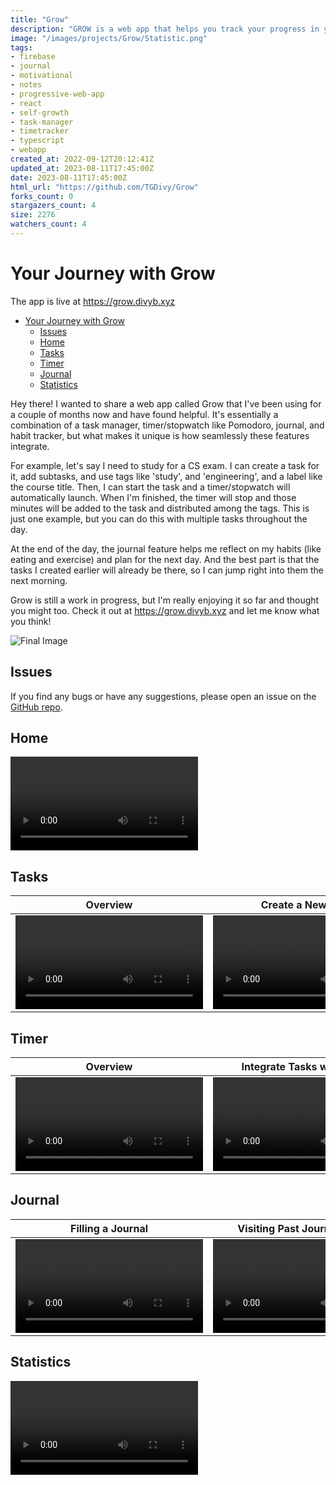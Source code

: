 ```yaml
---
title: "Grow"
description: "GROW is a web app that helps you track your progress in your personal growth journey. Its fundamental principle is to compete with yourself, not with others."
image: "/images/projects/Grow/Statistic.png"
tags: 
- firebase
- journal
- motivational
- notes
- progressive-web-app
- react
- self-growth
- task-manager
- timetracker
- typescript
- webapp
created_at: 2022-09-12T20:12:41Z
updated_at: 2023-08-11T17:45:00Z
date: 2023-08-11T17:45:00Z
html_url: "https://github.com/TGDivy/Grow"
forks_count: 0
stargazers_count: 4
size: 2276
watchers_count: 4
---
```


# Your Journey with Grow

The app is live at <https://grow.divyb.xyz>

- [Your Journey with Grow](#your-journey-with-grow)
  - [Issues](#issues)
  - [Home](#home)
  - [Tasks](#tasks)
  - [Timer](#timer)
  - [Journal](#journal)
  - [Statistics](#statistics)

Hey there! I wanted to share a web app called Grow that I've been using for a couple of months now and have found helpful. It's essentially a combination of a task manager, timer/stopwatch like Pomodoro, journal, and habit tracker, but what makes it unique is how seamlessly these features integrate.

For example, let's say I need to study for a CS exam. I can create a task for it, add subtasks, and use tags like 'study', and 'engineering', and a label like the course title. Then, I can start the task and a timer/stopwatch will automatically launch. When I'm finished, the timer will stop and those minutes will be added to the task and distributed among the tags. This is just one example, but you can do this with multiple tasks throughout the day.

At the end of the day, the journal feature helps me reflect on my habits (like eating and exercise) and plan for the next day. And the best part is that the tasks I created earlier will already be there, so I can jump right into them the next morning.

Grow is still a work in progress, but I'm really enjoying it so far and thought you might too. Check it out at <https://grow.divyb.xyz> and let me know what you think!

![Final Image](/images/projects/Grow/Statistic.png)


## Issues

If you find any bugs or have any suggestions, please open an issue on the [GitHub repo](https://github.com/TGDivy/Grow/issues).

## Home

<video src="https://user-images.githubusercontent.com/42085970/211224890-1fd5cd54-c4e0-410f-9343-ffde39405da7.mp4" controls="controls" style="max-width: 1000px;"></video>

## Tasks

Overview             |  Create a New Task
:-------------------------:|:-------------------------:
<video src="https://user-images.githubusercontent.com/42085970/211222198-f8f9a074-bf11-4798-ac68-e4c6266be291.mp4" controls="controls" style="max-width: 730px;"></video>  |  <video src="https://user-images.githubusercontent.com/42085970/211222215-e77e68c4-941a-458d-97d6-4e1dd385eccc.mp4" controls="controls" style="max-width: 730px;"></video>

## Timer

Overview             |  Integrate Tasks with Timer
:-------------------------:|:-------------------------:
<video src="https://user-images.githubusercontent.com/42085970/211222262-c2e32a1b-cf83-4514-b020-e7866fecbaa8.mp4" controls="controls" style="max-width: 730px;"></video>  |  <video src="https://user-images.githubusercontent.com/42085970/211222246-082e6a95-4065-49f5-95d9-8652f4ace4c6.mp4" controls="controls" style="max-width: 730px;"></video>

## Journal

Filling a Journal             |  Visiting Past Journal Entries
:-------------------------:|:-------------------------:
<video src="https://user-images.githubusercontent.com/42085970/211222297-7a765fd1-2cd4-49d7-ac4c-54572d19f26a.mp4" controls="controls" style="max-width: 730px;"></video>  |  <video src="https://user-images.githubusercontent.com/42085970/211222314-1841482b-e932-4a2c-b347-e0fbc427ddac.mp4" controls="controls" style="max-width: 730px;"></video>

## Statistics

<video src="https://user-images.githubusercontent.com/42085970/211222282-5bf183f4-5ef0-4c05-bf9e-6cb5c095d24b.mp4" controls="controls" style="max-width: 730px;"></video>
